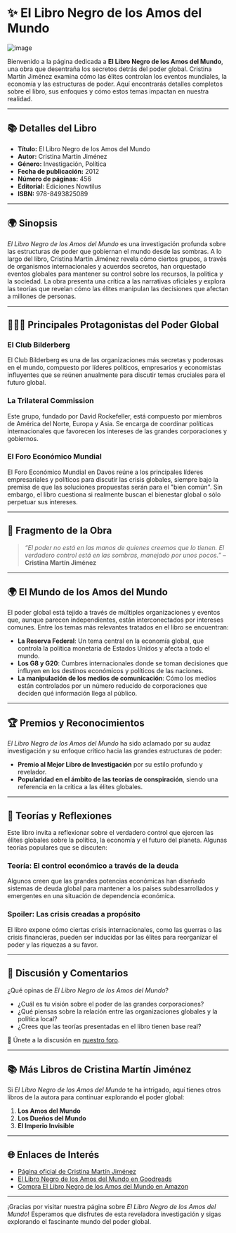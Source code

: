 # ✨ **El Libro Negro de los Amos del Mundo**  

![image](https://github.com/user-attachments/assets/f90b4b3c-3e3e-4325-ab63-1a42354ed31d)

Bienvenido a la página dedicada a **El Libro Negro de los Amos del Mundo**, una obra que desentraña los secretos detrás del poder global. Cristina Martín Jiménez examina cómo las élites controlan los eventos mundiales, la economía y las estructuras de poder. Aquí encontrarás detalles completos sobre el libro, sus enfoques y cómo estos temas impactan en nuestra realidad.

---

## 📚 **Detalles del Libro**  
- **Título:** El Libro Negro de los Amos del Mundo  
- **Autor:** Cristina Martín Jiménez  
- **Género:** Investigación, Política  
- **Fecha de publicación:** 2012  
- **Número de páginas:** 456  
- **Editorial:** Ediciones Nowtilus  
- **ISBN:** 978-8493825089  

---

## 🌍 **Sinopsis**  
*El Libro Negro de los Amos del Mundo* es una investigación profunda sobre las estructuras de poder que gobiernan el mundo desde las sombras. A lo largo del libro, Cristina Martín Jiménez revela cómo ciertos grupos, a través de organismos internacionales y acuerdos secretos, han orquestado eventos globales para mantener su control sobre los recursos, la política y la sociedad. La obra presenta una crítica a las narrativas oficiales y explora las teorías que revelan cómo las élites manipulan las decisiones que afectan a millones de personas.

---

## 🧑‍🤝‍🧑 **Principales Protagonistas del Poder Global**

### **El Club Bilderberg**  
El Club Bilderberg es una de las organizaciones más secretas y poderosas en el mundo, compuesto por líderes políticos, empresarios y economistas influyentes que se reúnen anualmente para discutir temas cruciales para el futuro global.

### **La Trilateral Commission**  
Este grupo, fundado por David Rockefeller, está compuesto por miembros de América del Norte, Europa y Asia. Se encarga de coordinar políticas internacionales que favorecen los intereses de las grandes corporaciones y gobiernos.

### **El Foro Económico Mundial**  
El Foro Económico Mundial en Davos reúne a los principales líderes empresariales y políticos para discutir las crisis globales, siempre bajo la premisa de que las soluciones propuestas serán para el "bien común". Sin embargo, el libro cuestiona si realmente buscan el bienestar global o sólo perpetuar sus intereses.

---

## 📖 **Fragmento de la Obra**  
> *“El poder no está en las manos de quienes creemos que lo tienen. El verdadero control está en las sombras, manejado por unos pocos.”* – **Cristina Martín Jiménez**

---

## 🌍 **El Mundo de los Amos del Mundo**  
El poder global está tejido a través de múltiples organizaciones y eventos que, aunque parecen independientes, están interconectados por intereses comunes. Entre los temas más relevantes tratados en el libro se encuentran:

- **La Reserva Federal**: Un tema central en la economía global, que controla la política monetaria de Estados Unidos y afecta a todo el mundo.
- **Los G8 y G20**: Cumbres internacionales donde se toman decisiones que influyen en los destinos económicos y políticos de las naciones.
- **La manipulación de los medios de comunicación**: Cómo los medios están controlados por un número reducido de corporaciones que deciden qué información llega al público.

---

## 🏆 **Premios y Reconocimientos**  
*El Libro Negro de los Amos del Mundo* ha sido aclamado por su audaz investigación y su enfoque crítico hacia las grandes estructuras de poder:

- **Premio al Mejor Libro de Investigación** por su estilo profundo y revelador.
- **Popularidad en el ámbito de las teorías de conspiración**, siendo una referencia en la crítica a las élites globales.

---

## 💭 **Teorías y Reflexiones**  
Este libro invita a reflexionar sobre el verdadero control que ejercen las élites globales sobre la política, la economía y el futuro del planeta. Algunas teorías populares que se discuten:

### **Teoría: El control económico a través de la deuda**  
Algunos creen que las grandes potencias económicas han diseñado sistemas de deuda global para mantener a los países subdesarrollados y emergentes en una situación de dependencia económica.

### **Spoiler: Las crisis creadas a propósito**  
El libro expone cómo ciertas crisis internacionales, como las guerras o las crisis financieras, pueden ser inducidas por las élites para reorganizar el poder y las riquezas a su favor.

---

## 💬 **Discusión y Comentarios**  
¿Qué opinas de *El Libro Negro de los Amos del Mundo*?  
- ¿Cuál es tu visión sobre el poder de las grandes corporaciones?  
- ¿Qué piensas sobre la relación entre las organizaciones globales y la política local?  
- ¿Crees que las teorías presentadas en el libro tienen base real?

🔗 Únete a la discusión en [nuestro foro](https://github.com/savamidev/BookTrack/issues).

---

## 📚 **Más Libros de Cristina Martín Jiménez**  
Si *El Libro Negro de los Amos del Mundo* te ha intrigado, aquí tienes otros libros de la autora para continuar explorando el poder global:

1. **Los Amos del Mundo**  
2. **Los Dueños del Mundo**  
3. **El Imperio Invisible**

---

## 🌐 **Enlaces de Interés**  
- [Página oficial de Cristina Martín Jiménez](https://www.cristinamartinjimenez.com)  
- [El Libro Negro de los Amos del Mundo en Goodreads](https://www.goodreads.com/book/show/13946331-el-libro-negro-de-los-amos-del-mundo)  
- [Compra El Libro Negro de los Amos del Mundo en Amazon](https://www.amazon.com/dp/849382508X)

---

¡Gracias por visitar nuestra página sobre *El Libro Negro de los Amos del Mundo*! Esperamos que disfrutes de esta reveladora investigación y sigas explorando el fascinante mundo del poder global.

